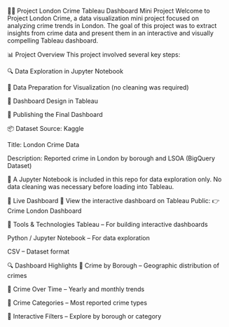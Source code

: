 🕵️‍♂️ Project London Crime
Tableau Dashboard Mini Project
Welcome to Project London Crime, a data visualization mini project focused on analyzing crime trends in London.
The goal of this project was to extract insights from crime data and present them in an interactive and visually compelling Tableau dashboard.

📊 Project Overview
This project involved several key steps:

🔍 Data Exploration in Jupyter Notebook

🧹 Data Preparation for Visualization (no cleaning was required)

🎨 Dashboard Design in Tableau

📢 Publishing the Final Dashboard

📦 Dataset
Source: Kaggle

Title: London Crime Data

Description: Reported crime in London by borough and LSOA (BigQuery Dataset)

📁 A Jupyter Notebook is included in this repo for data exploration only.
No data cleaning was necessary before loading into Tableau.

🔗 Live Dashboard
📍 View the interactive dashboard on Tableau Public:
👉 Crime London Dashboard

🧰 Tools & Technologies
Tableau – For building interactive dashboards

Python / Jupyter Notebook – For data exploration

CSV – Dataset format

🔍 Dashboard Highlights
📍 Crime by Borough – Geographic distribution of crimes

📅 Crime Over Time – Yearly and monthly trends

🧾 Crime Categories – Most reported crime types

🔧 Interactive Filters – Explore by borough or category
